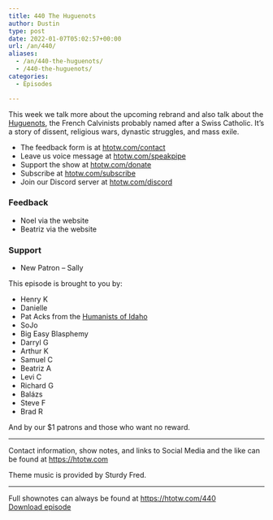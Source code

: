```yaml
---
title: 440 The Huguenots
author: Dustin
type: post
date: 2022-01-07T05:02:57+00:00
url: /an/440/
aliases:
  - /an/440-the-huguenots/
  - /440-the-huguenots/
categories:
  - Episodes

---
```

<div id="buzzsprout-player-10552669"></div><script src="https://www.buzzsprout.com/1983601/10552669-440-the-huguenots.js?container_id=buzzsprout-player-10552669&player=small" type="text/javascript" charset="utf-8"></script>

This week we talk more about the upcoming rebrand and also talk about the [Huguenots][1], the French Calvinists probably named after a Swiss Catholic. It’s a story of dissent, religious wars, dynastic struggles, and mass exile.

<!--more-->

  * The feedback form is at [htotw.com/contact][2]
  * Leave us voice message at [htotw.com/speakpipe][3]
  * Support the show at [htotw.com/donate][4]
  * Subscribe at [htotw.com/subscribe][5]
  * Join our Discord server at [htotw.com/discord][6]

### Feedback

  * Noel via the website
  * Beatriz via the website

### Support

  * New Patron &#8211; Sally

This episode is brought to you by:

  * Henry K
  * Danielle
  * Pat Acks from the [Humanists of Idaho][7]
  * SoJo
  * Big Easy Blasphemy
  * Darryl G
  * Arthur K
  * Samuel C
  * Beatriz A
  * Levi C
  * Richard G
  * Balázs
  * Steve F
  * Brad R

And by our $1 patrons and those who want no reward.

* * *

Contact information, show notes, and links to Social Media and the like can be found at <https://htotw.com>

Theme music is provided by Sturdy Fred.

* * *

Full shownotes can always be found at <https://htotw.com/440>  
[Download episode][8]

 [1]: https://en.wikipedia.org/wiki/Huguenots
 [2]: https://htotw.com/contact
 [3]: https://htotw.com/speakpike
 [4]: https://htotw.com/donate
 [5]: https://htotw.com/subscribe
 [6]: https://htotw.com/discord
 [7]: https://www.humanistsofidaho.org/
 [8]: https://dts.podtrac.com/redirect.mp3/cdn.nomads.studio/file/nsp-media/atheist_nomads_440.mp3